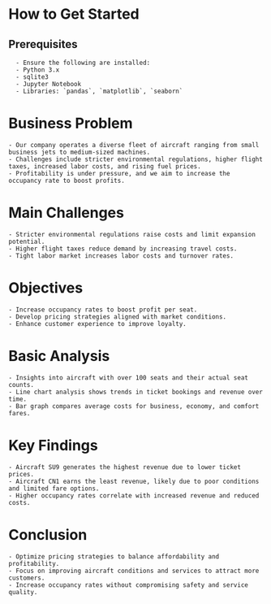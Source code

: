 # **How to Get Started**
## **Prerequisites**
      - Ensure the following are installed:
      - Python 3.x
      - sqlite3
      - Jupyter Notebook
      - Libraries: `pandas`, `matplotlib`, `seaborn`
# **Business Problem**
    - Our company operates a diverse fleet of aircraft ranging from small business jets to medium-sized machines.
    - Challenges include stricter environmental regulations, higher flight taxes, increased labor costs, and rising fuel prices.
    - Profitability is under pressure, and we aim to increase the occupancy rate to boost profits.
# **Main Challenges**
    - Stricter environmental regulations raise costs and limit expansion potential.
    - Higher flight taxes reduce demand by increasing travel costs.
    - Tight labor market increases labor costs and turnover rates.
# **Objectives**
    - Increase occupancy rates to boost profit per seat.
    - Develop pricing strategies aligned with market conditions.
    - Enhance customer experience to improve loyalty.
# **Basic Analysis**
    - Insights into aircraft with over 100 seats and their actual seat counts.
    - Line chart analysis shows trends in ticket bookings and revenue over time.
    - Bar graph compares average costs for business, economy, and comfort fares.
# **Key Findings**
    - Aircraft SU9 generates the highest revenue due to lower ticket prices.
    - Aircraft CN1 earns the least revenue, likely due to poor conditions and limited fare options.
    - Higher occupancy rates correlate with increased revenue and reduced costs.
# **Conclusion**
    - Optimize pricing strategies to balance affordability and profitability.
    - Focus on improving aircraft conditions and services to attract more customers.
    - Increase occupancy rates without compromising safety and service quality.
